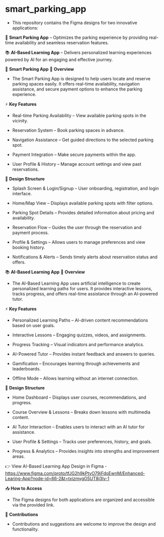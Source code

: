 # smart_parking_app
- This repository contains the Figma designs for two innovative applications:

🚗 **Smart Parking App** – Optimizes the parking experience by providing real-time availability and seamless reservation features.

📚 **AI-Based Learning App** – Delivers personalized learning experiences powered by AI for an engaging and effective journey.

🚗 **Smart Parking App**
📄 **Overview**
- The Smart Parking App is designed to help users locate and reserve parking spaces easily. It offers real-time availability, navigation assistance, and secure payment options to enhance the parking experience.

⚡ **Key Features**
- Real-time Parking Availability – View available parking spots in the vicinity.

- Reservation System – Book parking spaces in advance.

- Navigation Assistance – Get guided directions to the selected parking spot.

- Payment Integration – Make secure payments within the app.

- User Profile & History – Manage account settings and view past reservations.

🎨 **Design Structure**
- Splash Screen & Login/Signup – User onboarding, registration, and login interface.

- Home/Map View – Displays available parking spots with filter options.

- Parking Spot Details – Provides detailed information about pricing and availability.

- Reservation Flow – Guides the user through the reservation and payment process.

- Profile & Settings – Allows users to manage preferences and view booking history.

- Notifications & Alerts – Sends timely alerts about reservation status and offers.

📚 **AI-Based Learning App**
📄 **Overview**
- The AI-Based Learning App uses artificial intelligence to create personalized learning paths for users. It provides interactive lessons, tracks progress, and offers real-time assistance through an AI-powered tutor.

⚡ **Key Features**
- Personalized Learning Paths – AI-driven content recommendations based on user goals.

- Interactive Lessons – Engaging quizzes, videos, and assignments.

- Progress Tracking – Visual indicators and performance analytics.

- AI-Powered Tutor – Provides instant feedback and answers to queries.

- Gamification – Encourages learning through achievements and leaderboards.

- Offline Mode – Allows learning without an internet connection.

🎨 **Design Structure**
- Home Dashboard – Displays user courses, recommendations, and progress.

- Course Overview & Lessons – Breaks down lessons with multimedia content.

- AI Tutor Interaction – Enables users to interact with an AI tutor for assistance.

- User Profile & Settings – Tracks user preferences, history, and goals.

- Progress & Analytics – Provides insights into strengths and improvement areas.

👉 View AI-Based Learning App Design in Figma - https://www.figma.com/proto/tfJG2h9kPtvO79iFdoEwnM/Enhanced-Learing-App?node-id=66-2&t=txizmygO5UT8j3lv-1 


📥 **How to Access**
- The Figma designs for both applications are organized and accessible via the provided link.

🤝 **Contributions**
- Contributions and suggestions are welcome to improve the design and functionality.

